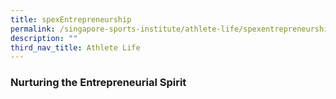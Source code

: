 ```yaml
---
title: spexEntrepreneurship
permalink: /singapore-sports-institute/athlete-life/spexentrepreneurship/
description: ""
third_nav_title: Athlete Life
---
```

### **Nurturing the Entrepreneurial Spirit**